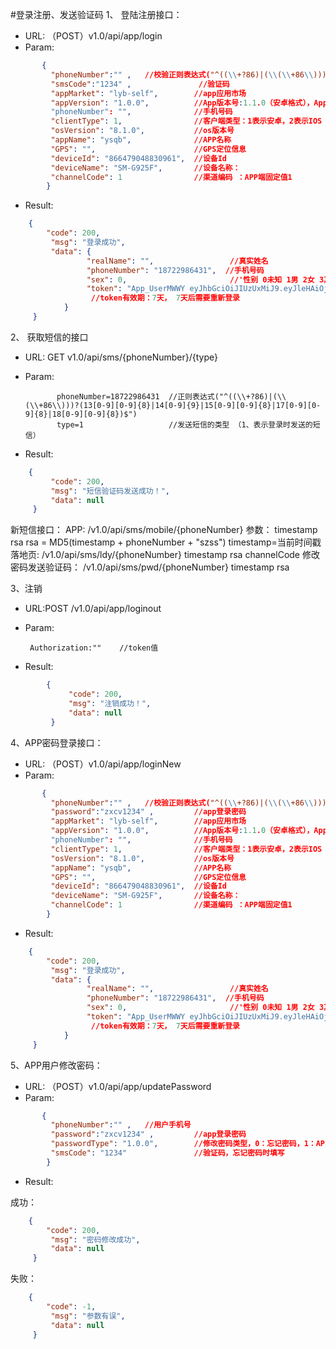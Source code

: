 #登录注册、发送验证码
1、 登陆注册接口：
   * URL: （POST）v1.0/api/app/login
   * Param:         
             
   ```json         
          {
            "phoneNumber":"" ,   //校验正则表达式("^((\\+?86)|(\\(\\+86\\)))?(13[0-9][0-9]{8}|14[0-9]{9}|15[0-9][0-9]{8}|17[0-9][0-9]{8}|18[0-9][0-9]{8})$")
            "smsCode":"1234" ,               //验证码
            "appMarket": "lyb-self",        //app应用市场
            "appVersion": "1.0.0",          //App版本号:1.1.0（安卓格式），App版本号110（IOS格式）
            "phoneNumber": "",              //手机号码
            "clientType": 1,                //客户端类型：1表示安卓，2表示IOS
            "osVersion": "8.1.0",           //os版本号
            "appName": "ysqb",              //APP名称
            "GPS": "",                      //GPS定位信息
            "deviceId": "866479048830961",  //设备Id
            "deviceName": "SM-G925F",       //设备名称：
            "channelCode": 1                //渠道编码 ：APP端固定值1
           }
   ```  
         
   * Result:  
   
   ```json    
       {
           "code": 200,
            "msg": "登录成功",
            "data": {
                    "realName": "",                 //真实姓名
                    "phoneNumber": "18722986431",  //手机号码
                    "sex": 0,                       //'性别 0未知 1男 2女 3其他
                    "token": "App_UserMWWY eyJhbGciOiJIUzUxMiJ9.eyJleHAiOjE1NDY5NTc2MDMsInVzZXJJZCI6MjksInVzZXJuYW1lIjoiMTg3MjI5ODY0MzAifQ.dR4MHqbTmCLxz618-OrsvvvNpaqgOgaQDKlc3lMpbGtKx0Mouk                                    EbnEy_9zCq2-e2xGmOnli0TsG7T7iXGr8pHA"
                     //token有效期：7天， 7天后需要重新登录
               }
        }
   ```
 
2、 获取短信的接口
   * URL: GET v1.0/api/sms/{phoneNumber}/{type}
   * Param:  
    
                phoneNumber=18722986431  //正则表达式("^((\\+?86)|(\\(\\+86\\)))?(13[0-9][0-9]{8}|14[0-9]{9}|15[0-9][0-9]{8}|17[0-9][0-9]{8}|18[0-9][0-9]{8})$")
                type=1                   //发送短信的类型 （1、表示登录时发送的短信）
   * Result:  
   ```json
       {
            "code": 200,
            "msg": "短信验证码发送成功！",
            "data": null
        }
   ```
   
   新短信接口：
      APP: /v1.0/api/sms/mobile/{phoneNumber} 参数： timestamp  rsa 
       rsa = MD5(timestamp + phoneNumber + "szss") 
       timestamp=当前时间戳
      落地页: /v1.0/api/sms/ldy/{phoneNumber}  timestamp rsa channelCode
      修改密码发送验证码：
       /v1.0/api/sms/pwd/{phoneNumber}  timestamp rsa 
   
3、注销
   * URL:POST /v1.0/api/app/loginout
   * Param:
    
          Authorization:""    //token值
          
   * Result:  
   ```json
           {
                "code": 200,
                "msg": "注销成功！",
                "data": null
            }
   ```       
 
4、APP密码登录接口：
   * URL: （POST）v1.0/api/app/loginNew
   * Param:         
             
   ```json         
          {
            "phoneNumber":"" ,   //校验正则表达式("^((\\+?86)|(\\(\\+86\\)))?(13[0-9][0-9]{8}|14[0-9]{9}|15[0-9][0-9]{8}|17[0-9][0-9]{8}|18[0-9][0-9]{8})$")
            "password":"zxcv1234" ,         //app登录密码
            "appMarket": "lyb-self",        //app应用市场
            "appVersion": "1.0.0",          //App版本号:1.1.0（安卓格式），App版本号110（IOS格式）
            "phoneNumber": "",              //手机号码
            "clientType": 1,                //客户端类型：1表示安卓，2表示IOS
            "osVersion": "8.1.0",           //os版本号
            "appName": "ysqb",              //APP名称
            "GPS": "",                      //GPS定位信息
            "deviceId": "866479048830961",  //设备Id
            "deviceName": "SM-G925F",       //设备名称：
            "channelCode": 1                //渠道编码 ：APP端固定值1
           }
   ```  
         
   * Result:  
   
   ```json    
       {
           "code": 200,
            "msg": "登录成功",
            "data": {
                    "realName": "",                 //真实姓名
                    "phoneNumber": "18722986431",  //手机号码
                    "sex": 0,                       //'性别 0未知 1男 2女 3其他
                    "token": "App_UserMWWY eyJhbGciOiJIUzUxMiJ9.eyJleHAiOjE1NDY5NTc2MDMsInVzZXJJZCI6MjksInVzZXJuYW1lIjoiMTg3MjI5ODY0MzAifQ.dR4MHqbTmCLxz618-OrsvvvNpaqgOgaQDKlc3lMpbGtKx0Mouk                                    EbnEy_9zCq2-e2xGmOnli0TsG7T7iXGr8pHA"
                     //token有效期：7天， 7天后需要重新登录
               }
        }
   ```
   
5、APP用户修改密码：
   * URL: （POST）v1.0/api/app/updatePassword
   * Param:         
             
   ```json         
          {
            "phoneNumber":"" ,   //用户手机号
            "password":"zxcv1234" ,         //app登录密码
            "passwordType": "1.0.0",        //修改密码类型，0：忘记密码，1：APP用户登录进去后直接修改密码
            "smsCode": "1234"               //验证码，忘记密码时填写
           }
   ```  
         
   * Result:  
   
   成功：
   ```json    
       {
           "code": 200,
            "msg": "密码修改成功",
            "data": null
        }
   ```
   失败：
   ```json    
       {
           "code": -1,
            "msg": "参数有误",
            "data": null
        }
   ```
   
   